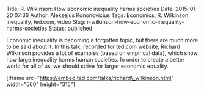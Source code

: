 Title: R. Wilkinson: How economic inequality harms societies
Date: 2015-01-20 07:36
Author: Aleksejus Kononovicius
Tags: Economics, R. Wilkinson, inequality, ted.com, video
Slug: r-wilkinson-how-economic-inequality-harms-societies
Status: published

Economic inequality is
becoming a forgotten topic, but there are much more to be said about it.
In this talk, recorded for
[ted.com](https://www.ted.com/talks/richard_wilkinson) website, Richard
Wilkinson provides a lot of examples (based on empirical data), which
show how large inequality harms human societies. In order to create a
better world for all of us, we should strive for larger economic
equality.

\[iframe src="https://embed.ted.com/talks/richard\_wilkinson.html"
width="560" height="315"\]
